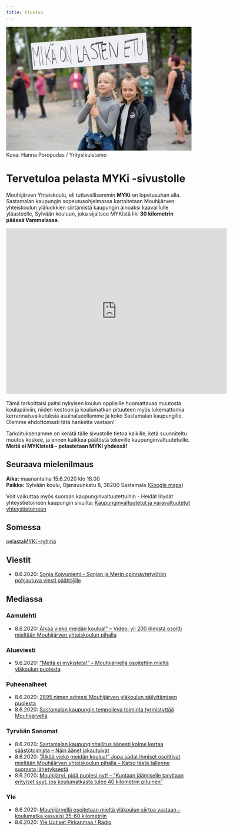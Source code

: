 ```yaml
---
title: Etusivu
---
```

 <img alt="Mikä on lasten etu?" src="images/103828085_1600217446805551_61355340922525351_n.jpg" width="600px">
Kuva: Hanna Poropudas / Yritysikuistamo

# Tervetuloa pelasta MYKi -sivustolle 

Mouhijärven Yhteiskoulu, eli tuttavallisemmin **MYKi** on lopetusuhan alla. Sastamalan kaupungin sopeutusohjelmassa kartoitetaan Mouhijärven yhteiskoulun yläluokkien siirtämistä kaupungin ainoaksi kaavaillulle yläasteelle, Sylvään kouluun, joka sijaitsee MYKistä liki **30 kilometrin päässä Vammalassa**. 

<iframe src="https://www.google.com/maps/embed?pb=!1m28!1m12!1m3!1d122131.08660315415!2d22.856717668020146!3d61.426090137288526!2m3!1f0!2f0!3f0!3m2!1i1024!2i768!4f13.1!4m13!3e6!4m5!1s0x46892e99c1a690d5%3A0x848a75901ee1e5f3!2sMouhij%C3%A4rven%20Koulu%2C%20Uotsolantie%2030%2C%2038460%20Sastamala!3m2!1d61.514534999999995!2d22.9991947!4m5!1s0x46893468dae162d1%3A0xa4c37ac6dd002e99!2sVammala%20Upper%20Secondary%20School%2C%20Marttilankatu%2020%2C%2038200%20Sastamala!3m2!1d61.3421659!2d22.913569799999998!5e0!3m2!1sen!2sfi!4v1591727769976!5m2!1sen!2sfi" width="600" height="450" frameborder="0" style="border:0;" allowfullscreen="" aria-hidden="false" tabindex="0"></iframe>


Tämä tarkoittaisi paitsi nykyisen koulun oppilaille huomattavaa muutosta koulupäiviin, niiden kestoon ja koulumatkan pituuteen myös lukemattomia kerrannaisvaikutuksia asuinalueellamme ja koko Sastamalan kaupungille. Olemme ehdottomasti tätä hanketta vastaan!

Tarkoituksenamme on kerätä tälle sivustolle tietoa kaikille, ketä suunniteltu muutos koskee, ja ennen kaikkea päätöstä tekeville kaupunginvaltuutetuille. **Meitä ei MYKistetä - pelastetaan MYKi yhdessä!**

## Seuraava mielenilmaus

**Aika:** maanantaina 15.6.2020 klo 18.00  
**Paikka:** Sylvään koulu, Ojansuunkatu 8, 38200 Sastamala ([Google maps](https://goo.gl/maps/bGFjgF2yDoGZheTk9))

Voit vaikuttaa myös suoraan kaupunginvaltuutettuihin - Heidät löydät yhteystietoineen kaupungin sivuilta: [Kaupunginvaltuutetut ja varavaltuutetut yhteystietoineen](https://www.sastamala.fi/yhteystiedot/index.tmpl?sivu_id=9998)

## Somessa
<i class="fab fa-facebook-square"></i> [pelastaMYKi -ryhmä](https://www.facebook.com/groups/2690443861280824/)

## Viestit
* 8.6.2020: [Sonja Koivuniemi - Sonjan ja Merin opinnäytetyöhön pohjautuva viesti päättäjille](https://www.pelastamyki.fi/viestit/sonja-koivuniemi-ja-meri-sepp%C3%A4nen)

## Mediassa
### Aamulehti
* 8.6.2020: [Älkää viekö meidän koulua!” – Video: yli 200 ihmistä osoitti mieltään Mouhijärven yhteiskoulun pihalla](https://www.aamulehti.fi/a/f5dcb422-f476-4ef8-8043-1fba14564ee6?c=1522737894164)

### Alueviesti
* 9.6.2020: [“Meitä ei mykistetä!” – Mouhijärvellä osoitettiin mieltä yläkoulun puolesta](https://alueviesti.fi/2020/06/09/meita-ei-mykisteta-mouhijarvella-osoitettiin-mielta-ylakoulun-puolesta/)

### Puheenaiheet
* 8.6.2020: [2895 nimen adressi Mouhijärven yläkoulun säilyttämisen puolesta](https://www.puheenaiheet.fi/koulu/2895-nimen-adressi-mouhijarven-ylakoulun-sailyttamisen-puolesta/)
* 8.6.2020: [Sastamalan kaupungin tempoileva toiminta tyrmistyttää Mouhijärvellä](https://www.puheenaiheet.fi/mielipide/sastamalan-kaupungin-tempoileva-toiminta-tyrmistyttaa-mouhijarvella/)

### Tyrvään Sanomat
* 8.6.2020: [Sastamalan kaupunginhallitus äänesti kolme kertaa säästötoimista – Näin äänet jakautuivat](https://www.tyrvaansanomat.fi/a/c0974067-321c-4c75-8611-9081dae1e530?c=1537784732882)
* 8.6.2020: [”Älkää viekö meidän koulua!” Jopa sadat ihmiset osoittivat mieltään Mouhijärven yhteiskoulun pihalla – Katso tästä tallenne suorasta lähetyksestä](https://www.tyrvaansanomat.fi/a/9a687c2f-2159-4511-a7a4-1d4e442f4b87?c=1537784732882)
* 8.6.2020: [Mouhijärvi, pidä puolesi nyt! – ”Kuntaan jäämiselle tarvitaan erityiset syyt, jos koulumatkasta tulee 40 kilometrin pituinen”](https://www.tyrvaansanomat.fi/a/8ddfdaf9-07e9-40cd-bae3-3c8ae7a35c92?c=1537784732882)

### Yle
* 8.6.2020: [Mouhijärvellä osoitetaan mieltä yläkoulun siirtoa vastaan – koulumatka kasvaisi 35-60 kilometriin](https://yle.fi/uutiset/3-11390683)
* 8.6.2020: [Yle Uutiset Pirkanmaa / Radio](https://areena.yle.fi/audio/1-50529295)
